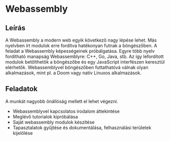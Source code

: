 # Webassembly

## Leírás

A Webassembly a modern web egyik következő nagy lépése lehet. Más nyelvben írt modulok erre fordítva hatékonyan futnak a böngészőben. A feladat a Webassembly képességeinek próbálgatása. Egyre több nyelv fordítható manapság Webassemblyre: C++, Go, Java, stb. Az így lefordított modulok betölthetők a böngészőbe és egy JavaScript interfészen keresztül elérhetők. Webassemblyvel böngészőben futtathatóvá válnak olyan alkalmazások, mint pl. a Doom vagy natív Linuxos alkalmazások.

## Feladatok

A munkát nagyobb önállóság mellett el lehet végezni.

- Webassemblyvel kapcsolatos irodalom áttekintése
- Meglévő tutorialok kipróbálása
- Saját webassembly modulok készítése
- Tapasztalatok gyűjtése és dokumentálása, felhasználási területek kijelölése
